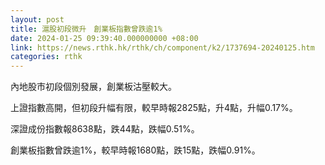```yaml
---
layout: post
title: 滬股初段微升　創業板指數曾跌逾1%
date: 2024-01-25 09:39:40.000000000 +08:00
link: https://news.rthk.hk/rthk/ch/component/k2/1737694-20240125.htm
categories: rthk
---
```


內地股市初段個別發展，創業板沽壓較大。

上證指數高開，但初段升幅有限，較早時報2825點，升4點，升幅0.17%。

深證成份指數報8638點，跌44點，跌幅0.51%。

創業板指數曾跌逾1%，較早時報1680點，跌15點，跌幅0.91%。
